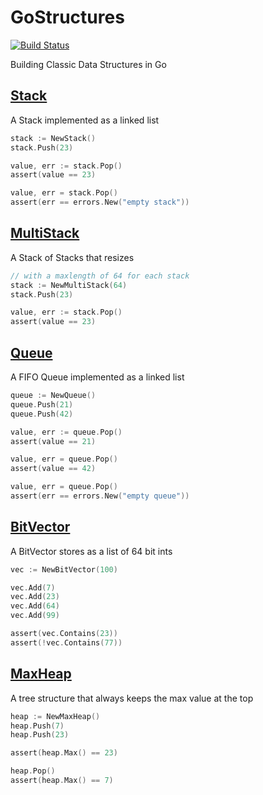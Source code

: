 GoStructures
============

[![Build Status](https://travis-ci.org/matthewrudy/gostructures.svg?branch=master)](https://travis-ci.org/matthewrudy/gostructures)

Building Classic Data Structures in Go

[Stack](stack.go)
-----

A Stack implemented as a linked list

``` go
stack := NewStack()
stack.Push(23)

value, err := stack.Pop()
assert(value == 23)

value, err = stack.Pop()
assert(err == errors.New("empty stack"))
```

[MultiStack](multi_stack.go)
----------

A Stack of Stacks
that resizes

``` go
// with a maxlength of 64 for each stack
stack := NewMultiStack(64)
stack.Push(23)

value, err := stack.Pop()
assert(value == 23)
```

[Queue](queue.go)
-----

A FIFO Queue implemented as a linked list

``` go
queue := NewQueue()
queue.Push(21)
queue.Push(42)

value, err := queue.Pop()
assert(value == 21)

value, err = queue.Pop()
assert(value == 42)

value, err = queue.Pop()
assert(err == errors.New("empty queue"))
```

[BitVector](bit_vector.go)
---------

A BitVector stores as a list of 64 bit ints

``` go
vec := NewBitVector(100)

vec.Add(7)
vec.Add(23)
vec.Add(64)
vec.Add(99)

assert(vec.Contains(23))
assert(!vec.Contains(77))
```

[MaxHeap](max_heap.go)
-------

A tree structure that always keeps the max value at the top

``` go
heap := NewMaxHeap()
heap.Push(7)
heap.Push(23)

assert(heap.Max() == 23)

heap.Pop()
assert(heap.Max() == 7)
```
